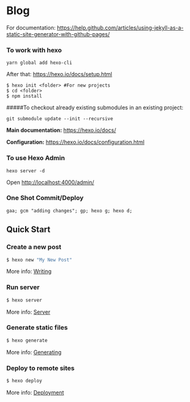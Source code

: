 # Blog
For documentation: https://help.github.com/articles/using-jekyll-as-a-static-site-generator-with-github-pages/

### To work with hexo

```yarn global add hexo-cli```

After that: https://hexo.io/docs/setup.html

```
$ hexo init <folder> #For new projects
$ cd <folder>
$ npm install
```

#####To checkout already existing submodules in an existing project:
```
git submodule update --init --recursive
```

**Main documentation:** https://hexo.io/docs/

**Configuration:** https://hexo.io/docs/configuration.html

### To use Hexo Admin
```
hexo server -d
```
Open [http://localhost:4000/admin/](http://localhost:4000/admin/)

### One Shot Commit/Deploy

`gaa; gcm "adding changes"; gp; hexo g; hexo d; `

## Quick Start

### Create a new post

``` bash
$ hexo new "My New Post"
```

More info: [Writing](https://hexo.io/docs/writing.html)

### Run server

``` bash
$ hexo server
```

More info: [Server](https://hexo.io/docs/server.html)

### Generate static files

``` bash
$ hexo generate
```

More info: [Generating](https://hexo.io/docs/generating.html)

### Deploy to remote sites

``` bash
$ hexo deploy
```

More info: [Deployment](https://hexo.io/docs/deployment.html)
